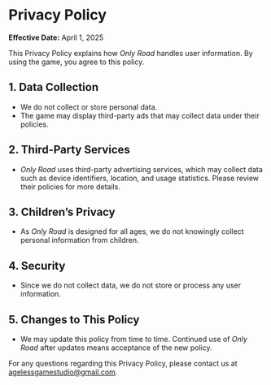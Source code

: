 # Privacy Policy

**Effective Date:** April 1, 2025

This Privacy Policy explains how *Only Road* handles user information. By using the game, you agree to this policy.

## 1. Data Collection
- We do not collect or store personal data.
- The game may display third-party ads that may collect data under their policies.

## 2. Third-Party Services
- *Only Road* uses third-party advertising services, which may collect data such as device identifiers, location, and usage statistics. Please review their policies for more details.

## 3. Children’s Privacy
- As *Only Road* is designed for all ages, we do not knowingly collect personal information from children.

## 4. Security
- Since we do not collect data, we do not store or process any user information.

## 5. Changes to This Policy
- We may update this policy from time to time. Continued use of *Only Road* after updates means acceptance of the new policy.

For any questions regarding this Privacy Policy, please contact us at agelessgamestudio@gmail.com.